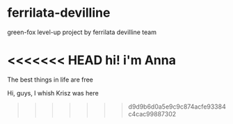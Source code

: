 # ferrilata-devilline
green-fox level-up project by ferrilata devilline team


<<<<<<< HEAD
hi! i'm Anna
=======
The best things in life are free

Hi, guys, I whish Krisz was here

>>>>>>> d9d9b6d0a5e9c9c874acfe93384c4cac99887302

